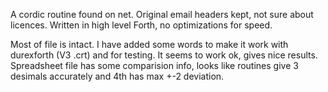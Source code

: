 A cordic routine found on net. Original email headers kept, not sure about licences. Written in high level Forth, 
no optimizations for speed. 

Most of file is intact. I have added some words to make it work with durexforth (V3 .crt) and for testing. 
It seems to work ok, gives nice results. Spreadsheet file has some comparision info, looks like routines
give 3 desimals accurately and 4th has max +-2 deviation. 
